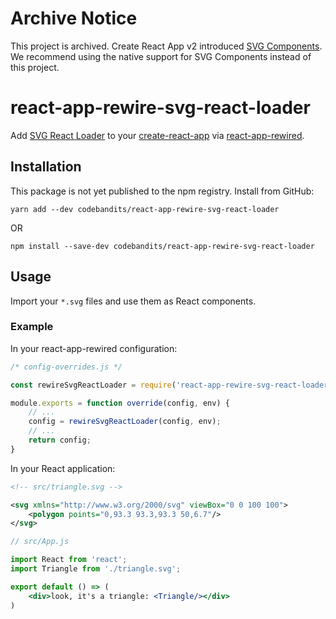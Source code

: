 # Archive Notice

This project is archived. Create React App v2 introduced [SVG Components](https://facebook.github.io/create-react-app/docs/adding-images-fonts-and-files#adding-svgs). We recommend using the native support for SVG Components instead of this project.

# react-app-rewire-svg-react-loader

Add [SVG React Loader](https://github.com/jhamlet/svg-react-loader) to your [create-react-app](https://github.com/facebookincubator/create-react-app) via [react-app-rewired](https://github.com/timarney/react-app-rewired).

## Installation

This package is not yet published to the npm registry. Install from GitHub:

```
yarn add --dev codebandits/react-app-rewire-svg-react-loader
```

OR

```
npm install --save-dev codebandits/react-app-rewire-svg-react-loader
```

## Usage

Import your `*.svg` files and use them as React components.

### Example

In your react-app-rewired configuration:

```javascript
/* config-overrides.js */

const rewireSvgReactLoader = require('react-app-rewire-svg-react-loader');

module.exports = function override(config, env) {
    // ...
    config = rewireSvgReactLoader(config, env);
    // ...
    return config;
}
```

In your React application:

```svg
<!-- src/triangle.svg -->

<svg xmlns="http://www.w3.org/2000/svg" viewBox="0 0 100 100">
    <polygon points="0,93.3 93.3,93.3 50,6.7"/>
</svg>
```

```jsx harmony
// src/App.js

import React from 'react';
import Triangle from './triangle.svg';

export default () => (
    <div>look, it's a triangle: <Triangle/></div>
)
```
